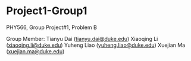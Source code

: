# Project1-Group1
PHY566, Group Project#1, Problem B

Group Member: 
Tianyu Dai (tianyu.dai@duke.edu)
Xiaoqing Li (xiaoqing.li@duke.edu)
Yuheng Liao (yuheng.liao@duke.edu)
Xuejian Ma (xuejian.ma@duke.edu)
